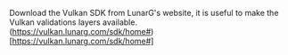 Download the Vulkan SDK from LunarG's website, it is useful to make the Vulkan validations layers available.  
(https://vulkan.lunarg.com/sdk/home#)[https://vulkan.lunarg.com/sdk/home#]
